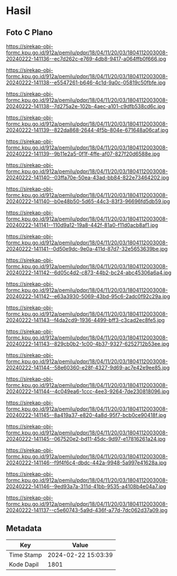 # Hasil

## Foto C Plano

https://sirekap-obj-formc.kpu.go.id/912a/pemilu/pdpr/18/04/11/20/03/1804112003008-20240222-141136--ec7d262c-e769-4db8-9417-a064ffb0f666.jpg

https://sirekap-obj-formc.kpu.go.id/912a/pemilu/pdpr/18/04/11/20/03/1804112003008-20240222-141138--e5547261-b646-4c1d-9a0c-05819c50fbfe.jpg

https://sirekap-obj-formc.kpu.go.id/912a/pemilu/pdpr/18/04/11/20/03/1804112003008-20240222-141138--7d275a2e-102b-4aec-a101-c9dfb538cd6c.jpg

https://sirekap-obj-formc.kpu.go.id/912a/pemilu/pdpr/18/04/11/20/03/1804112003008-20240222-141139--822da868-2644-4f5b-804e-671648a06caf.jpg

https://sirekap-obj-formc.kpu.go.id/912a/pemilu/pdpr/18/04/11/20/03/1804112003008-20240222-141139--9b11e2a5-0f1f-4ffe-af07-827f20d6588e.jpg

https://sirekap-obj-formc.kpu.go.id/912a/pemilu/pdpr/18/04/11/20/03/1804112003008-20240222-141140--03ffa70e-50ea-43ad-bb84-822e73464202.jpg

https://sirekap-obj-formc.kpu.go.id/912a/pemilu/pdpr/18/04/11/20/03/1804112003008-20240222-141140--b0e48b50-5d65-44c3-83f3-96696fd5db59.jpg

https://sirekap-obj-formc.kpu.go.id/912a/pemilu/pdpr/18/04/11/20/03/1804112003008-20240222-141141--110d9a12-19a8-442f-81a0-f11d0acb8af1.jpg

https://sirekap-obj-formc.kpu.go.id/912a/pemilu/pdpr/18/04/11/20/03/1804112003008-20240222-141141--0d50e9dc-9e0a-411d-87d7-32e5653639be.jpg

https://sirekap-obj-formc.kpu.go.id/912a/pemilu/pdpr/18/04/11/20/03/1804112003008-20240222-141142--6d05c4d2-c873-44b2-bc24-abc45306a6a4.jpg

https://sirekap-obj-formc.kpu.go.id/912a/pemilu/pdpr/18/04/11/20/03/1804112003008-20240222-141142--e63a3930-5069-43bd-95c6-2adc0f92c29a.jpg

https://sirekap-obj-formc.kpu.go.id/912a/pemilu/pdpr/18/04/11/20/03/1804112003008-20240222-141143--f4da2cd9-1936-4499-bff3-c3cad2ec8fe5.jpg

https://sirekap-obj-formc.kpu.go.id/912a/pemilu/pdpr/18/04/11/20/03/1804112003008-20240222-141143--829cb0b2-1c00-4b37-9327-6252712b53ee.jpg

https://sirekap-obj-formc.kpu.go.id/912a/pemilu/pdpr/18/04/11/20/03/1804112003008-20240222-141144--58e60360-e28f-4327-9d69-ac7e42e9ee85.jpg

https://sirekap-obj-formc.kpu.go.id/912a/pemilu/pdpr/18/04/11/20/03/1804112003008-20240222-141144--4c049ea6-1ccc-4ee3-9264-7de230818096.jpg

https://sirekap-obj-formc.kpu.go.id/912a/pemilu/pdpr/18/04/11/20/03/1804112003008-20240222-141145--8a419a37-e820-4a8d-95f7-bcb0ce90418f.jpg

https://sirekap-obj-formc.kpu.go.id/912a/pemilu/pdpr/18/04/11/20/03/1804112003008-20240222-141145--067520e2-bd11-45dc-9d97-e17816261a24.jpg

https://sirekap-obj-formc.kpu.go.id/912a/pemilu/pdpr/18/04/11/20/03/1804112003008-20240222-141146--f9f4f6c4-dbdc-442a-9948-5a997e41628a.jpg

https://sirekap-obj-formc.kpu.go.id/912a/pemilu/pdpr/18/04/11/20/03/1804112003008-20240222-141146--9ed93a7a-311d-41bb-9535-a4108b4e04a7.jpg

https://sirekap-obj-formc.kpu.go.id/912a/pemilu/pdpr/18/04/11/20/03/1804112003008-20240222-141137--c5e60743-5a9d-436f-a77d-7dc062d37a09.jpg


## Metadata

| Key        | Value               |
| ---------- | ------------------- |
| Time Stamp | 2024-02-22 15:03:39 |
| Kode Dapil | 1801                |



